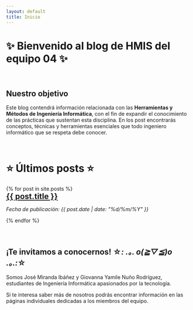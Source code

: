 ```yaml
---
layout: default
title: Inicio
---
```

# ✨ **Bienvenido al blog de HMIS del equipo 04** ✨

<br>

## Nuestro objetivo

Este blog contendrá información relacionada con las **Herramientas y Métodos de Ingeniería Informática**, con el fin de expandir el conocimiento de las prácticas que sustentan esta disciplina. En los post encontrarás conceptos, técnicas y herramientas esenciales que todo ingeniero informático que se respeta debe conocer.
 
<br>

# ⭐ Últimos posts ⭐

<ul style="list-style-type: none; padding: 0;">
  {% for post in site.posts %}
    <li>
      <a href="{{ post.url }}" style="font-size: 1.5em; font-weight: bold;">{{ post.title }}</a>
      <p style="font-style: italic;">Fecha de publicación: {{ post.date | date: "%d/%m/%Y" }}</p>
    </li>
  {% endfor %}
</ul>

<br>

## ¡Te invitamos a conocernos! ☆*: .｡. o(≧▽≦)o .｡.:*☆
Somos José Miranda Ibáñez y Giovanna Yamile Nuño Rodríguez, estudiantes de Ingeniería Informática apasionados por la tecnología.

Si te interesa saber más de nosotros podrás encontrar información en las páginas individuales dedicadas a los miembros del equipo.